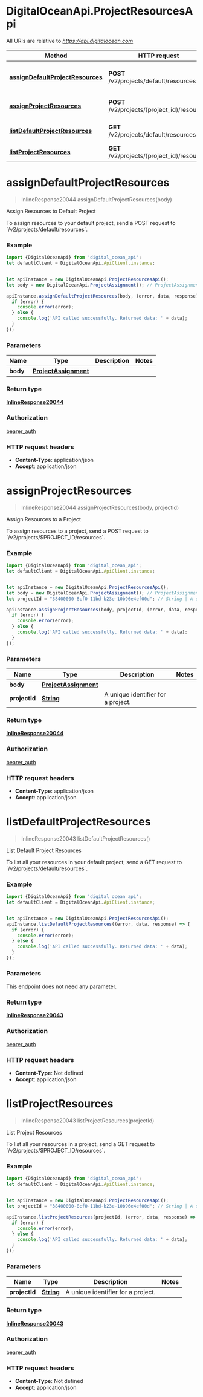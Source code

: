 # DigitalOceanApi.ProjectResourcesApi

All URIs are relative to *https://api.digitalocean.com*

Method | HTTP request | Description
------------- | ------------- | -------------
[**assignDefaultProjectResources**](ProjectResourcesApi.md#assignDefaultProjectResources) | **POST** /v2/projects/default/resources | Assign Resources to Default Project
[**assignProjectResources**](ProjectResourcesApi.md#assignProjectResources) | **POST** /v2/projects/{project_id}/resources | Assign Resources to a Project
[**listDefaultProjectResources**](ProjectResourcesApi.md#listDefaultProjectResources) | **GET** /v2/projects/default/resources | List Default Project Resources
[**listProjectResources**](ProjectResourcesApi.md#listProjectResources) | **GET** /v2/projects/{project_id}/resources | List Project Resources

<a name="assignDefaultProjectResources"></a>
# **assignDefaultProjectResources**
> InlineResponse20044 assignDefaultProjectResources(body)

Assign Resources to Default Project

To assign resources to your default project, send a POST request to &#x60;/v2/projects/default/resources&#x60;.

### Example
```javascript
import {DigitalOceanApi} from 'digital_ocean_api';
let defaultClient = DigitalOceanApi.ApiClient.instance;


let apiInstance = new DigitalOceanApi.ProjectResourcesApi();
let body = new DigitalOceanApi.ProjectAssignment(); // ProjectAssignment | 

apiInstance.assignDefaultProjectResources(body, (error, data, response) => {
  if (error) {
    console.error(error);
  } else {
    console.log('API called successfully. Returned data: ' + data);
  }
});
```

### Parameters

Name | Type | Description  | Notes
------------- | ------------- | ------------- | -------------
 **body** | [**ProjectAssignment**](ProjectAssignment.md)|  | 

### Return type

[**InlineResponse20044**](InlineResponse20044.md)

### Authorization

[bearer_auth](../README.md#bearer_auth)

### HTTP request headers

 - **Content-Type**: application/json
 - **Accept**: application/json

<a name="assignProjectResources"></a>
# **assignProjectResources**
> InlineResponse20044 assignProjectResources(body, projectId)

Assign Resources to a Project

To assign resources to a project, send a POST request to &#x60;/v2/projects/$PROJECT_ID/resources&#x60;.

### Example
```javascript
import {DigitalOceanApi} from 'digital_ocean_api';
let defaultClient = DigitalOceanApi.ApiClient.instance;


let apiInstance = new DigitalOceanApi.ProjectResourcesApi();
let body = new DigitalOceanApi.ProjectAssignment(); // ProjectAssignment | 
let projectId = "38400000-8cf0-11bd-b23e-10b96e4ef00d"; // String | A unique identifier for a project.

apiInstance.assignProjectResources(body, projectId, (error, data, response) => {
  if (error) {
    console.error(error);
  } else {
    console.log('API called successfully. Returned data: ' + data);
  }
});
```

### Parameters

Name | Type | Description  | Notes
------------- | ------------- | ------------- | -------------
 **body** | [**ProjectAssignment**](ProjectAssignment.md)|  | 
 **projectId** | [**String**](.md)| A unique identifier for a project. | 

### Return type

[**InlineResponse20044**](InlineResponse20044.md)

### Authorization

[bearer_auth](../README.md#bearer_auth)

### HTTP request headers

 - **Content-Type**: application/json
 - **Accept**: application/json

<a name="listDefaultProjectResources"></a>
# **listDefaultProjectResources**
> InlineResponse20043 listDefaultProjectResources()

List Default Project Resources

To list all your resources in your default project, send a GET request to &#x60;/v2/projects/default/resources&#x60;.

### Example
```javascript
import {DigitalOceanApi} from 'digital_ocean_api';
let defaultClient = DigitalOceanApi.ApiClient.instance;


let apiInstance = new DigitalOceanApi.ProjectResourcesApi();
apiInstance.listDefaultProjectResources((error, data, response) => {
  if (error) {
    console.error(error);
  } else {
    console.log('API called successfully. Returned data: ' + data);
  }
});
```

### Parameters
This endpoint does not need any parameter.

### Return type

[**InlineResponse20043**](InlineResponse20043.md)

### Authorization

[bearer_auth](../README.md#bearer_auth)

### HTTP request headers

 - **Content-Type**: Not defined
 - **Accept**: application/json

<a name="listProjectResources"></a>
# **listProjectResources**
> InlineResponse20043 listProjectResources(projectId)

List Project Resources

To list all your resources in a project, send a GET request to &#x60;/v2/projects/$PROJECT_ID/resources&#x60;.

### Example
```javascript
import {DigitalOceanApi} from 'digital_ocean_api';
let defaultClient = DigitalOceanApi.ApiClient.instance;


let apiInstance = new DigitalOceanApi.ProjectResourcesApi();
let projectId = "38400000-8cf0-11bd-b23e-10b96e4ef00d"; // String | A unique identifier for a project.

apiInstance.listProjectResources(projectId, (error, data, response) => {
  if (error) {
    console.error(error);
  } else {
    console.log('API called successfully. Returned data: ' + data);
  }
});
```

### Parameters

Name | Type | Description  | Notes
------------- | ------------- | ------------- | -------------
 **projectId** | [**String**](.md)| A unique identifier for a project. | 

### Return type

[**InlineResponse20043**](InlineResponse20043.md)

### Authorization

[bearer_auth](../README.md#bearer_auth)

### HTTP request headers

 - **Content-Type**: Not defined
 - **Accept**: application/json

